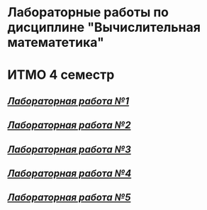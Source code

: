 # Лабораторные работы по дисциплине "Вычислительная математетика"
ИТМО 4 семестр
===============
## *[Лабораторная работа №1](https://github.com/Matveezy/Computational-Math/tree/main/CompMathLab1)*  
## *[Лабораторная работа №2](https://github.com/Matveezy/Computational-Math/tree/main/CompMathLab2)* 
## *[Лабораторная работа №3](https://github.com/Matveezy/Computational-Math/tree/main/CompMathLab3)*  
## *[Лабораторная работа №4](https://github.com/Matveezy/Computational-Math/tree/main/CompMathLab4)*
## *[Лабораторная работа №5](https://github.com/Matveezy/CompMathLab5)*
